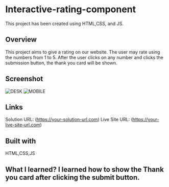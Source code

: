 # Interactive-rating-component
This project has been created using HTML,CSS, and JS.
## Overview
This project aims to give a rating on our website. The user may rate using the numbers from 1 to 5. After the user clicks on any number and clicks the submission button, the thank you card will be shown.
## Screenshot
![DESK](https://user-images.githubusercontent.com/111637015/188618820-5d6e5f38-5711-4180-87c3-685ec8e950f2.png)
![MOBILE](https://user-images.githubusercontent.com/111637015/188618846-08ae58b6-41c5-4df0-8b47-56079818e5b5.png)
## Links
 Solution URL:  (https://your-solution-url.com)
 Live Site URL: (https://your-live-site-url.com)
## Built with
HTML,CSS,JS
## What I learned? I learned how to show the Thank you card after clicking the submit button. 

